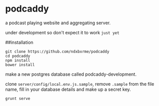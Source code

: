 podcaddy
========
a podcast playing website and aggregating server. 

under development so don't expect it to work `just yet`

##installation

```
git clone https://github.com/ndxbxrme/podcaddy
cd podcaddy
npm install
bower install
```

make a new postgres database called podcaddy-development.

clone `server/config/local.env.js.sample`, remove `.sample` from the file name, fill in your database details and make up a secret key.

```
grunt serve
```
